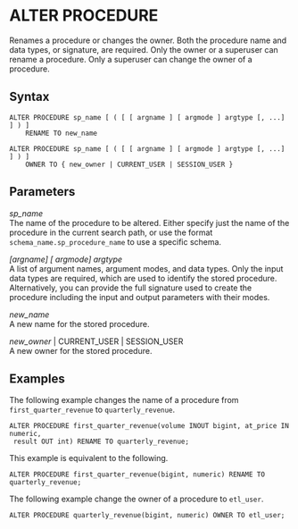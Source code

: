 # ALTER PROCEDURE<a name="r_ALTER_PROCEDURE"></a>

Renames a procedure or changes the owner\. Both the procedure name and data types, or signature, are required\. Only the owner or a superuser can rename a procedure\. Only a superuser can change the owner of a procedure\. 

## Syntax<a name="r_ALTER_PROCEDURE-synopsis"></a>

```
ALTER PROCEDURE sp_name [ ( [ [ argname ] [ argmode ] argtype [, ...] ] ) ]
    RENAME TO new_name
```

```
ALTER PROCEDURE sp_name [ ( [ [ argname ] [ argmode ] argtype [, ...] ] ) ]
    OWNER TO { new_owner | CURRENT_USER | SESSION_USER }
```

## Parameters<a name="r_ALTER_PROCEDURE-parameters"></a>

 *sp\_name*   
The name of the procedure to be altered\. Either specify just the name of the procedure in the current search path, or use the format `schema_name.sp_procedure_name` to use a specific schema\.

*\[argname\] \[ argmode\] argtype*   
A list of argument names, argument modes, and data types\. Only the input data types are required, which are used to identify the stored procedure\. Alternatively, you can provide the full signature used to create the procedure including the input and output parameters with their modes\.

 *new\_name*   
A new name for the stored procedure\. 

*new\_owner* \| CURRENT\_USER \| SESSION\_USER  
A new owner for the stored procedure\. 

## Examples<a name="r_ALTER_PROCEDURE-examples"></a>

The following example changes the name of a procedure from `first_quarter_revenue` to `quarterly_revenue`\.

```
ALTER PROCEDURE first_quarter_revenue(volume INOUT bigint, at_price IN numeric, 
 result OUT int) RENAME TO quarterly_revenue;
```

This example is equivalent to the following\.

```
ALTER PROCEDURE first_quarter_revenue(bigint, numeric) RENAME TO quarterly_revenue;
```

The following example change the owner of a procedure to `etl_user`\.

```
ALTER PROCEDURE quarterly_revenue(bigint, numeric) OWNER TO etl_user;
```